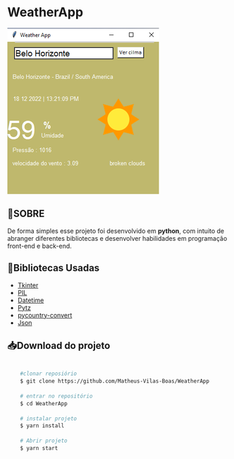<h1 text-align="center"> WeatherApp </h1>

<div alig=center>
    <img src = "public\publicimag.png">
</div>

<h2> 📃SOBRE</h2>
<p>De forma simples esse projeto foi desenvolvido em <strong>python</strong>, com intuito de abranger diferentes bibliotecas e desenvolver habilidades em programação front-end e back-end. </p>

<h2> 📂Bibliotecas Usadas </h2>

- [Tkinter](https://docs.python.org/3/library/tkinter.html)
- [PIL](https://pillow.readthedocs.io/en/stable/)
- [Datetime](https://docs.python.org/3/library/datetime.html)
- [Pytz](https://pypi.org/project/pytz/)
- [pycountry-convert](https://pypi.org/project/pycountry-convert/)
- [Json](https://www.json.org/json-pt.html)

<h2> 📥Download do projeto</h2>

```Bash

    #clonar reposiório
    $ git clone https://github.com/Matheus-Vilas-Boas/WeatherApp

    # entrar no repositório
    $ cd WeatherApp

    # instalar projeto
    $ yarn install 

    # Abrir projeto
    $ yarn start 

```

